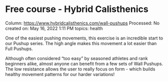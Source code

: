 # Free course - Hybrid Calisthenics

Column: https://www.hybridcalisthenics.com/wall-pushups
Processed: No
created on: May 16, 2022 1:11 PM
topics: health

One of the easiest pushing movements, this exercise is an incredible start to our Pushup series. The high angle makes this movement a lot easier than Full Pushups.

Although often considered “too easy” by seasoned athletes and rank beginners alike, almost anyone can benefit from a few sets of Wall Pushups. The low resistance allows the user to really focus on form - which builds healthy movement patterns for our harder variations!